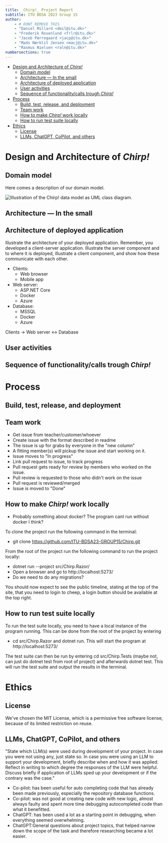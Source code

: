 ```yaml
---
title: _Chirp!_ Project Report
subtitle: ITU BDSA 2023 Group 15
author:
	- # DONT REMOVE THIS
    - "Daniel Millard <dmil@itu.dk>"
    - "Frederik Rosenlund <frlr@itu.dk>"
    - "Jacob Pærregaard <jacp@itu.dk>"
    - "Mads Nørklit Jensen <macj@itu.dk>"
    - "Rasmus Nielsen <raln@itu.dk>"
numbersections: true
---
```


- [Design and Architecture of _Chirp!_](#design-and-architecture-of-chirp)
  - [Domain model](#domain-model)
  - [Architecture — In the small](#architecture--in-the-small)
  - [Architecture of deployed application](#architecture-of-deployed-application)
  - [User activities](#user-activities)
  - [Sequence of functionality/calls trough _Chirp!_](#sequence-of-functionalitycalls-trough-chirp)
- [Process](#process)
  - [Build, test, release, and deployment](#build-test-release-and-deployment)
  - [Team work](#team-work)
  - [How to make _Chirp!_ work locally](#how-to-make-chirp-work-locally)
  - [How to run test suite locally](#how-to-run-test-suite-locally)
- [Ethics](#ethics)
  - [License](#license)
  - [LLMs, ChatGPT, CoPilot, and others](#llms-chatgpt-copilot-and-others)

# Design and Architecture of _Chirp!_

## Domain model

Here comes a description of our domain model.

![Illustration of the _Chirp!_ data model as UML class diagram.]()

## Architecture — In the small

## Architecture of deployed application
Illustrate the architecture of your deployed application. Remember, you developed a client-server application. Illustrate the server component and to where it is deployed, illustrate a client component, and show how these communicate with each other.

- Clients: 
  - Web browser
  - Mobile app
- Web server: 
  - ASP.NET Core
  - Docker
  - Azure
- Database: 
  - MSSQL
  - Docker
  - Azure

Clients -> Web server <-> Database

## User activities

## Sequence of functionality/calls trough _Chirp!_

# Process

## Build, test, release, and deployment

## Team work

- Get issue from teacher/customer/whoever
- Create issue with the format described in readme
- The issue is up for grabs by everyone in the "new column"
- A fitting member(s) will pickup the issue and start working on it.
- Issue moves to "In progress"
- Link pull request to issue, to track progress
- Pull request gets ready for review by members who worked on the issue.
- Pull review is requested to those who didn't work on the issue
- Pull request is reviewed/merged
- Issue is moved to "Done"

## How to make _Chirp!_ work locally
- Probably something about docker? The program cant run without docker I think?

To clone the project run the following command in the terminal: 

- git clone https://github.com/ITU-BDSA23-GROUP15/Chirp.git

From the root of the project run the following command to run the project locally:
- dotnet run --project src/Chirp.Razor/
- Open a browser and go to http://localhost:5273/
- Do we need to do any migrations?


You should now expect to see the public timeline, stating at the top of the site, that you need to login to cheep, a login button should be available at the top right.

## How to run test suite locally
To run the test suite locally, you need to have a local instance of the program running. This can be done from the root of the project by entering 
-  cd src/Chirp.Razor and dotnet run. This will start the program at http://localhost:5273/

The test suite can then be run by entering cd src/Chirp.Tests (maybe not, can just do dotnet test from root of project) and afterwards dotnet test. This will run the test suite and output the results in the terminal.




# Ethics

## License
We've chosen the MIT License, which is a permissive free software license, because of its limited restriction on reuse.

## LLMs, ChatGPT, CoPilot, and others
"State which LLM(s) were used during development of your project. In case you were not using any, just state so. In case you were using an LLM to support your development, briefly describe when and how it was applied. Reflect in writing to which degree the responses of the LLM were helpful. Discuss briefly if application of LLMs sped up your development or if the contrary was the case."

- Co-pilot: has been useful for auto completing code that has already been made previously, especially the repository database functions.
- Co-pilot: was not good at creating new code with new logic, almost always faulty and spent more time debugging autocompleted code than what it benefitted.
- ChatGPT: has been used a lot as a starting point in debugging, when everything seemed overwhelming.
- ChatGPT:General questions about project topics, that helped narrow down the scope of the task and therefore researching became a lot easier. 

